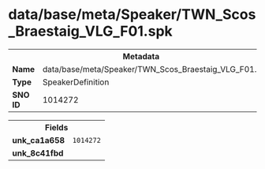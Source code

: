 <h1>data/base/meta/Speaker/TWN_Scos_Braestaig_VLG_F01.spk</h1><table><tr><th colspan="100%">Metadata</th></tr><tr><td><b>Name</b></td><td>data/base/meta/Speaker/TWN_Scos_Braestaig_VLG_F01.spk</td></tr><tr><td><b>Type</b></td><td>SpeakerDefinition</td></tr><tr><td><b>SNO ID</b></td><td>1014272</td></tr></table>

<table><tr><th colspan="100%">Fields</th></tr><tr><td><b>unk_ca1a658</b></td><td><code>1014272</code></td></tr><tr><td><b>unk_8c41fbd</b></td><td></td></tr></table>

